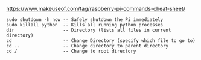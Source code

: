 https://www.makeuseof.com/tag/raspberry-pi-commands-cheat-sheet/
```
sudo shutdown -h now -- Safely shutdown the Pi immediately
sudo killall python  -- Kills all running python processes
dir                  -- Directory (lists all files in current directory)
cd                   -- Change Directory (specify which file to go to)
cd ..                -- Change directory to parent directory
cd /                 -- Change to root directory
```
